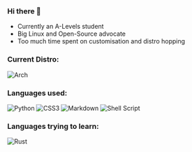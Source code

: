 ### Hi there 👋

- Currently an A-Levels student
- Big Linux and Open-Source advocate
- Too much time spent on customisation and distro hopping

### Current Distro:
![Arch](https://img.shields.io/badge/Arch%20Linux-1793D1?logo=arch-linux&logoColor=fff&style=for-the-badge)

### Languages used:
![Python](https://img.shields.io/badge/python-3670A0?style=for-the-badge&logo=python&logoColor=ffdd54) 
![CSS3](https://img.shields.io/badge/css3-%231572B6.svg?style=for-the-badge&logo=css3&logoColor=white) 
![Markdown](https://img.shields.io/badge/markdown-%23000000.svg?style=for-the-badge&logo=markdown&logoColor=white)
![Shell Script](https://img.shields.io/badge/shell_script-%23121011.svg?style=for-the-badge&logo=gnu-bash&logoColor=white)

### Languages trying to learn:
![Rust](https://img.shields.io/badge/rust-%23000000.svg?style=for-the-badge&logo=rust&logoColor=white)



<!--
**bassmm/bassmm** is a ✨ _special_ ✨ repository because its `README.md` (this file) appears on your GitHub profile.

Here are some ideas to get you started:

- 🔭 I’m currently working on ...
- 🌱 I’m currently learning ...
- 👯 I’m looking to collaborate on ...
- 🤔 I’m looking for help with ...
- 💬 Ask me about ...
- 📫 How to reach me: ...
- 😄 Pronouns: ...
- ⚡ Fun fact: ...
-->
